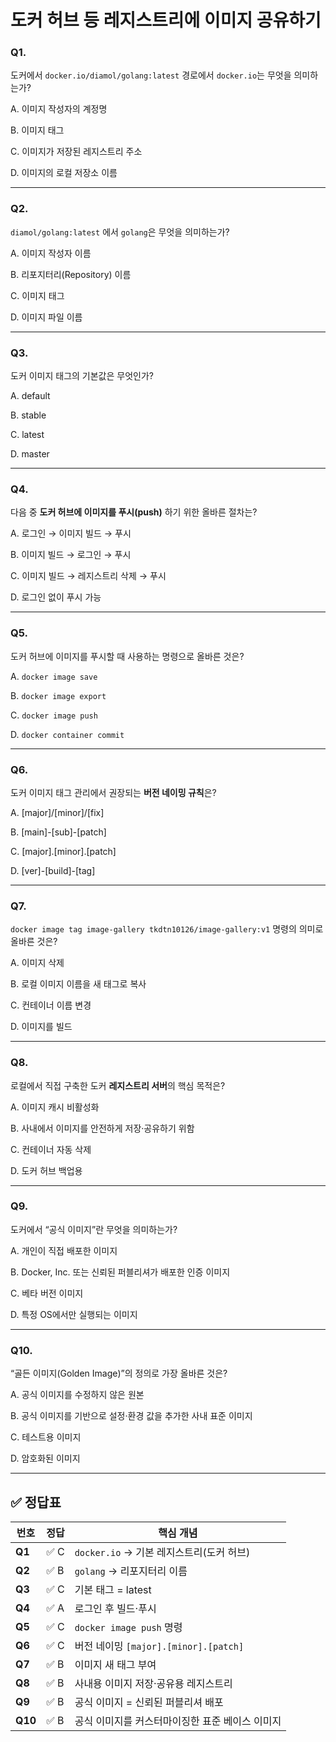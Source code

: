 # 도커 허브 등 레지스트리에 이미지 공유하기
### **Q1.**

도커에서 `docker.io/diamol/golang:latest` 경로에서 `docker.io`는 무엇을 의미하는가?

A. 이미지 작성자의 계정명

B. 이미지 태그

C. 이미지가 저장된 레지스트리 주소

D. 이미지의 로컬 저장소 이름

---

### **Q2.**

`diamol/golang:latest` 에서 `golang`은 무엇을 의미하는가?

A. 이미지 작성자 이름

B. 리포지터리(Repository) 이름

C. 이미지 태그

D. 이미지 파일 이름

---

### **Q3.**

도커 이미지 태그의 기본값은 무엇인가?

A. default

B. stable

C. latest

D. master

---

### **Q4.**

다음 중 **도커 허브에 이미지를 푸시(push)** 하기 위한 올바른 절차는?

A. 로그인 → 이미지 빌드 → 푸시

B. 이미지 빌드 → 로그인 → 푸시

C. 이미지 빌드 → 레지스트리 삭제 → 푸시

D. 로그인 없이 푸시 가능

---

### **Q5.**

도커 허브에 이미지를 푸시할 때 사용하는 명령으로 올바른 것은?

A. `docker image save`

B. `docker image export`

C. `docker image push`

D. `docker container commit`

---

### **Q6.**

도커 이미지 태그 관리에서 권장되는 **버전 네이밍 규칙**은?

A. [major]/[minor]/[fix]

B. [main]-[sub]-[patch]

C. [major].[minor].[patch]

D. [ver]-[build]-[tag]

---

### **Q7.**

`docker image tag image-gallery tkdtn10126/image-gallery:v1` 명령의 의미로 올바른 것은?

A. 이미지 삭제

B. 로컬 이미지 이름을 새 태그로 복사

C. 컨테이너 이름 변경

D. 이미지를 빌드

---

### **Q8.**

로컬에서 직접 구축한 도커 **레지스트리 서버**의 핵심 목적은?

A. 이미지 캐시 비활성화

B. 사내에서 이미지를 안전하게 저장·공유하기 위함

C. 컨테이너 자동 삭제

D. 도커 허브 백업용

---

### **Q9.**

도커에서 “공식 이미지”란 무엇을 의미하는가?

A. 개인이 직접 배포한 이미지

B. Docker, Inc. 또는 신뢰된 퍼블리셔가 배포한 인증 이미지

C. 베타 버전 이미지

D. 특정 OS에서만 실행되는 이미지

---

### **Q10.**

“골든 이미지(Golden Image)”의 정의로 가장 올바른 것은?

A. 공식 이미지를 수정하지 않은 원본

B. 공식 이미지를 기반으로 설정·환경 값을 추가한 사내 표준 이미지

C. 테스트용 이미지

D. 암호화된 이미지

---

## ✅ 정답표

| 번호 | 정답 | 핵심 개념 |
| --- | --- | --- |
| **Q1** | ✅ C | `docker.io` → 기본 레지스트리(도커 허브) |
| **Q2** | ✅ B | `golang` → 리포지터리 이름 |
| **Q3** | ✅ C | 기본 태그 = latest |
| **Q4** | ✅ A | 로그인 후 빌드·푸시 |
| **Q5** | ✅ C | `docker image push` 명령 |
| **Q6** | ✅ C | 버전 네이밍 `[major].[minor].[patch]` |
| **Q7** | ✅ B | 이미지 새 태그 부여 |
| **Q8** | ✅ B | 사내용 이미지 저장·공유용 레지스트리 |
| **Q9** | ✅ B | 공식 이미지 = 신뢰된 퍼블리셔 배포 |
| **Q10** | ✅ B | 공식 이미지를 커스터마이징한 표준 베이스 이미지 |
